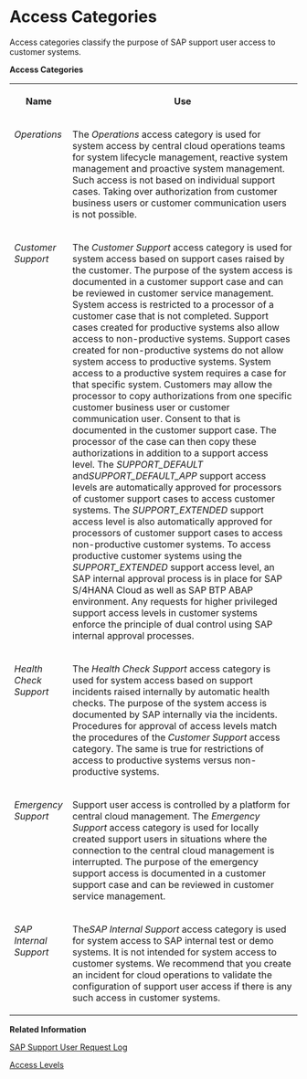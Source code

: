 <!-- loio7dbdd05b6d164ddba14768a563a84bd2 -->

# Access Categories



Access categories classify the purpose of SAP support user access to customer systems.

**Access Categories**


<table>
<tr>
<th valign="top">

Name

</th>
<th valign="top">

Use

</th>
</tr>
<tr>
<td valign="top">

*Operations*

</td>
<td valign="top">

The *Operations* access category is used for system access by central cloud operations teams for system lifecycle management, reactive system management and proactive system management. Such access is not based on individual support cases. Taking over authorization from customer business users or customer communication users is not possible.

</td>
</tr>
<tr>
<td valign="top">

*Customer Support*

</td>
<td valign="top">

The *Customer Support* access category is used for system access based on support cases raised by the customer. The purpose of the system access is documented in a customer support case and can be reviewed in customer service management. System access is restricted to a processor of a customer case that is not completed. Support cases created for productive systems also allow access to non-productive systems. Support cases created for non-productive systems do not allow system access to productive systems. System access to a productive system requires a case for that specific system. Customers may allow the processor to copy authorizations from one specific customer business user or customer communication user. Consent to that is documented in the customer support case. The processor of the case can then copy these authorizations in addition to a support access level. The *SUPPORT\_DEFAULT* and*SUPPORT\_DEFAULT\_APP* support access levels are automatically approved for processors of customer support cases to access customer systems. The *SUPPORT\_EXTENDED* support access level is also automatically approved for processors of customer support cases to access non-productive customer systems. To access productive customer systems using the *SUPPORT\_EXTENDED* support access level, an SAP internal approval process is in place for SAP S/4HANA Cloud as well as SAP BTP ABAP environment. Any requests for higher privileged support access levels in customer systems enforce the principle of dual control using SAP internal approval processes.

</td>
</tr>
<tr>
<td valign="top">

*Health Check Support*

</td>
<td valign="top">

The *Health Check Support* access category is used for system access based on support incidents raised internally by automatic health checks. The purpose of the system access is documented by SAP internally via the incidents. Procedures for approval of access levels match the procedures of the *Customer Support* access category. The same is true for restrictions of access to productive systems versus non-productive systems.

</td>
</tr>
<tr>
<td valign="top">

*Emergency Support*

</td>
<td valign="top">

Support user access is controlled by a platform for central cloud management. The *Emergency Support* access category is used for locally created support users in situations where the connection to the central cloud management is interrupted. The purpose of the emergency support access is documented in a customer support case and can be reviewed in customer service management.

</td>
</tr>
<tr>
<td valign="top">

*SAP Internal Support*

</td>
<td valign="top">

The*SAP Internal Support* access category is used for system access to SAP internal test or demo systems. It is not intended for system access to customer systems. We recommend that you create an incident for cloud operations to validate the configuration of support user access if there is any such access in customer systems.

</td>
</tr>
</table>

**Related Information**  


[SAP Support User Request Log](sap-support-user-request-log-934a027.md "")

[Access Levels](access-levels-3cdb582.md "Authorizations of SAP support users")

